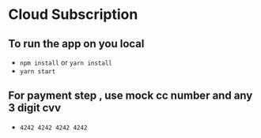 # Cloud Subscription 

## To run the app on you local
- `npm install` or `yarn install`
- `yarn start`

## For payment step , use mock cc number and any 3 digit cvv
- `4242 4242 4242 4242`